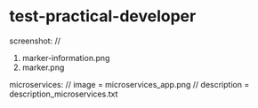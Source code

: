 # test-practical-developer

screenshot: //
1. marker-information.png
2. marker.png

microservices: //
image = microservices_app.png //
description = description_microservices.txt
